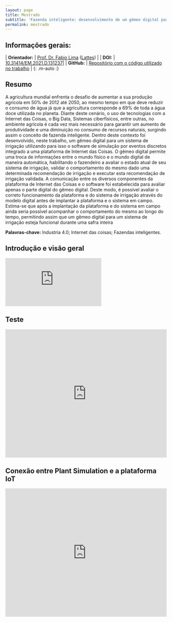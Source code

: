 ```yaml
---
layout: page
title: Mestrado
subtitle: 'Fazenda inteligente: desenvolvimento de um gêmeo digital para um sistema de irrigação'
permalink: mestrado
---
```


## Informações gerais:

| **Orientador:** | [Prof. Dr. Fabio Lima](https://fei.edu.br/~flima/) ([Lattes](http://lattes.cnpq.br/9412702090741354)) |
| **DOI:** | [10.31414/EM.2021.D.131237](https://doi.org/10.31414/EM.2021.D.131237)| 
| **GitHub:** | [Repositório com o código utilizado no trabalho](https://github.com/rafaelalvesitm/dtsmartfarming) | 
{: .m-auto :}

## Resumo

A agricultura mundial enfrenta o desafio de aumentar a sua produção agrícola em 50% de 2012 até 2050, ao mesmo tempo em que deve reduzir o consumo de água já que a agricultura corresponde a 69% de toda a água doce utilizada no planeta. Diante deste cenário, o uso de tecnologias com a Internet das Coisas, o Big Data, Sistemas ciberfísicos, entre outras, no ambiente agrícola é cada vez mais necessário para garantir um aumento de produtividade e uma diminuição no consumo de recursos naturais, surgindo assim o conceito de fazenda inteligente. Dentro deste contexto foi desenvolvido, neste trabalho, um gêmeo digital para um sistema de irrigação utilizando para isso o software de simulação por eventos discretos integrado a uma plataforma de Internet das Coisas. O gêmeo digital permite uma troca de informações entre o mundo físico e o mundo digital de maneira automática, habilitando o fazendeiro a avaliar o estado atual de seu sistema de irrigação, validar o comportamento do mesmo dado uma determinada recomendação de irrigação e executar esta recomendação de irrigação validada. A comunicação entre os diversos componentes da plataforma de Internet das Coisas e o software foi estabelecida para avaliar apenas o parte digital do gêmeo digital. Deste modo, é possível avaliar o correto funcionamento da plataforma e do sistema de irrigação através do modelo digital antes de implantar a plataforma e o sistema em campo. Estima-se que após a implantação da plataforma e do sistema em campo ainda seria possível acompanhar o comportamento do mesmo ao longo do tempo, permitindo assim que um gêmeo digital para um sistema de irrigação esteja funcional durante uma safra inteira 

**Palavras-chave:** Industria 4.0; Internet das coisas; Fazendas inteligentes. 

## Introdução e visão geral

<div class="embed-responsive embed-responsive-16by9">
  <iframe class="embed-responsive-item" src="https://www.youtube.com/embed/JDceEFmNo40" title="YouTube video player" frameborder="0" allow="accelerometer; autoplay; clipboard-write; encrypted-media; gyroscope; picture-in-picture" allowfullscreen></iframe>
</div>

## Teste
<iframe width="100%" height="400" src="https://www.youtube.com/embed/JDceEFmNo40" title="YouTube video player" frameborder="0" allow="accelerometer; autoplay; clipboard-write; encrypted-media; gyroscope; picture-in-picture" allowfullscreen></iframe>

## Conexão entre Plant Simulation e a plataforma IoT

<iframe width="100%" height="400" src="https://www.youtube.com/embed/Ixm5KTdeVqs" title="YouTube video player" frameborder="0" allow="accelerometer; autoplay; clipboard-write; encrypted-media; gyroscope; picture-in-picture" allowfullscreen></iframe>